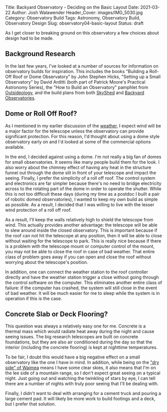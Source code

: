 Title: Backyard Observatory - Deciding on the Basic Layout
Date: 2021-03-22
Author: Josh Walawender
Header_Cover: images/IMG_5030.jpg
Category: Observatory Build
Tags: Astronomy, Observatory Build, Observatory Design
Slug: observatory04-basic-layout
Status: draft

As I get closer to breaking ground on this observatory a few choices about design had to be made.

## Background Research

In the last few years, I've looked at a number of sources for information on observatory builds for inspiration.  This includes the books "Building a Roll-Off Roof or Dome Observatory" by John Stephen Hicks, "Setting up a Small Observatory" by David Arditti (both part of Patrick Moore's Practical Astronomy Series), the "How to Build an Observatory" pamphlet from [Outsideology](http://outsideology.com), and the build plans from both [SkyShed](https://www.skyshed.com) and [Backyard Observatories](https://backyardobservatories.com).

## Dome or Roll Off Roof?

As I mentioned in my earlier discussion of the [weather](observatory02-weather), I expect wind will be a major factor for the telescope unless the observatory can provide significant protection.  For this reason, I'd thought about using a dome style observatory early on and I'd looked at some of the commercial options available.

In the end, I decided against using a dome.  I'm not really a big fan of domes for small observatories.  It seems like many people build them for the look.  I also worry about the chimney effect of having any heat in the structure funnel out through the dome slit in front of your telescope and impact the seeing.  Finally, I prefer the simplicity of a roll off roof.  The control system and electronics are far simpler because there's no need to bridge electricity across to the rotating part of the dome in order to operate the shutter.  While this is not too difficult these days (during my time as a postdoc I built a pair of robotic domed observatories), I wanted to keep my own build as simple as possible.  As a result, I decided that I was willing to live with the lesser wind protection of a roll off roof.

As a result, I'll keep the walls relatively high to shield the telescope from wind.  This actually provides another advantage: the telescope will be able to slew around inside the closed observatory.  This is important because if the roof can not hit the telescope at any position, then it will be able to close without waiting for the telescope to park.  This is really nice because if there is a problem with the telescope mount or computer control of the mount, you may not be able to close the roof in case of bad weather.  That entire class of problem goes away if you can open and close the roof without worrying about the telescope's position.

In addition, one can connect the weather station to the roof controller directly and have the weather station trigger a close without going through the control software on the computer.  This eliminates another entire class of failure: if the computer has crashed, the system will still close in the event of bad weather.  It will be much easier for me to sleep while the system is in operation if this is the case.

## Concrete Slab or Deck Flooring?

This question was always a relatively easy one for me.  Concrete is a thermal mass which would radiate heat away during the night and cause seeing issues.  The big research telescopes are built on concrete foundations, but they are also air conditioned during the day so that the interior (including the concrete flooring) is kept at nighttime temperatures.

To be fair, I doubt this would have a big negative effect on a small observatory like the one I have in mind.  In addition, while being on the ["dry side" of Waimea](observatory02-weather) means I have some clear skies, it also means that I'm on the lee side of a mountain range, so I don't expect great seeing on a typical night.  Just going out and watching the twinkling of stars by eye, I can tell there are a number of nights with truly poor seeing that I'll be dealing with.

Finally, I didn't want to deal with arranging for a cement truck and pouring a large cement pad.  It will likely be more work to build footings and a deck, but I prefer that solution.

